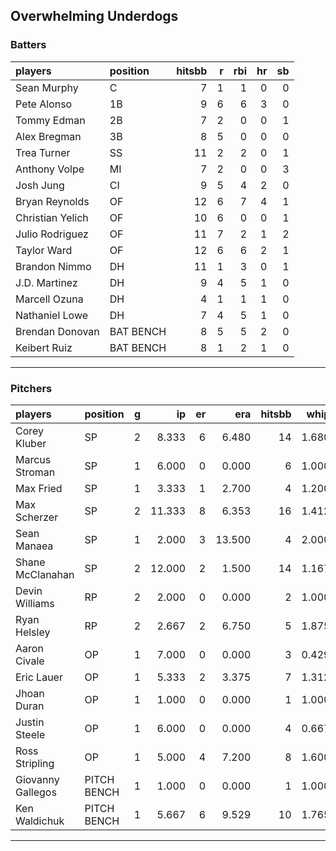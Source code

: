 ## Overwhelming Underdogs

### Batters

 
|players          |position  | hitsbb|  r| rbi| hr| sb| 
|:----------------|:---------|------:|--:|---:|--:|--:| 
|Sean Murphy      |C         |      7|  1|   1|  0|  0| 
|Pete Alonso      |1B        |      9|  6|   6|  3|  0| 
|Tommy Edman      |2B        |      7|  2|   0|  0|  1| 
|Alex Bregman     |3B        |      8|  5|   0|  0|  0| 
|Trea Turner      |SS        |     11|  2|   2|  0|  1| 
|Anthony Volpe    |MI        |      7|  2|   0|  0|  3| 
|Josh Jung        |CI        |      9|  5|   4|  2|  0| 
|Bryan Reynolds   |OF        |     12|  6|   7|  4|  1| 
|Christian Yelich |OF        |     10|  6|   0|  0|  1| 
|Julio Rodriguez  |OF        |     11|  7|   2|  1|  2| 
|Taylor Ward      |OF        |     12|  6|   6|  2|  1| 
|Brandon Nimmo    |DH        |     11|  1|   3|  0|  1| 
|J.D. Martinez    |DH        |      9|  4|   5|  1|  0| 
|Marcell Ozuna    |DH        |      4|  1|   1|  1|  0| 
|Nathaniel Lowe   |DH        |      7|  4|   5|  1|  0| 
|Brendan Donovan  |BAT BENCH |      8|  5|   5|  2|  0| 
|Keibert Ruiz     |BAT BENCH |      8|  1|   2|  1|  0| 

* * *

### Pitchers

 
|players           |position    |  g|     ip| er|    era| hitsbb|  whip| so|  w| sv| 
|:-----------------|:-----------|--:|------:|--:|------:|------:|-----:|--:|--:|--:| 
|Corey Kluber      |SP          |  2|  8.333|  6|  6.480|     14| 1.680|  6|  0|  0| 
|Marcus Stroman    |SP          |  1|  6.000|  0|  0.000|      6| 1.000|  8|  1|  0| 
|Max Fried         |SP          |  1|  3.333|  1|  2.700|      4| 1.200|  2|  0|  0| 
|Max Scherzer      |SP          |  2| 11.333|  8|  6.353|     16| 1.412|  8|  1|  0| 
|Sean Manaea       |SP          |  1|  2.000|  3| 13.500|      4| 2.000|  1|  0|  0| 
|Shane McClanahan  |SP          |  2| 12.000|  2|  1.500|     14| 1.167| 12|  2|  0| 
|Devin Williams    |RP          |  2|  2.000|  0|  0.000|      2| 1.000|  1|  1|  1| 
|Ryan Helsley      |RP          |  2|  2.667|  2|  6.750|      5| 1.875|  2|  0|  1| 
|Aaron Civale      |OP          |  1|  7.000|  0|  0.000|      3| 0.429|  3|  1|  0| 
|Eric Lauer        |OP          |  1|  5.333|  2|  3.375|      7| 1.312|  6|  1|  0| 
|Jhoan Duran       |OP          |  1|  1.000|  0|  0.000|      1| 1.000|  1|  0|  1| 
|Justin Steele     |OP          |  1|  6.000|  0|  0.000|      4| 0.667|  8|  0|  0| 
|Ross Stripling    |OP          |  1|  5.000|  4|  7.200|      8| 1.600|  3|  0|  0| 
|Giovanny Gallegos |PITCH BENCH |  1|  1.000|  0|  0.000|      1| 1.000|  2|  0|  0| 
|Ken Waldichuk     |PITCH BENCH |  1|  5.667|  6|  9.529|     10| 1.765|  4|  0|  0| 


* * *


